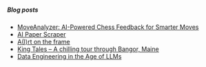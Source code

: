 <!--

### Hi there 👋

-->
##### Blog posts

<!-- BLOG-POST-LIST:START -->
- [MoveAnalyzer: AI-Powered Chess Feedback for Smarter Moves](https://vishsubramanian.me/moveanalyzer-ai-feedback-for-your-chess/?utm_source=rss&utm_medium=rss&utm_campaign=moveanalyzer-ai-feedback-for-your-chess)
- [AI Paper Scraper](https://vishsubramanian.me/ai-paper/?utm_source=rss&utm_medium=rss&utm_campaign=ai-paper)
- [A&lpar;I&rpar;rt on the frame](https://vishsubramanian.me/frame-art/?utm_source=rss&utm_medium=rss&utm_campaign=frame-art)
- [King Tales – A chilling tour through Bangor, Maine](https://vishsubramanian.me/king-tales-a-tour-through-bangor-maine/?utm_source=rss&utm_medium=rss&utm_campaign=king-tales-a-tour-through-bangor-maine)
- [Data Engineering in the Age of LLMs](https://vishsubramanian.me/notes-on-data-engineering-in-the-age-of-llms/?utm_source=rss&utm_medium=rss&utm_campaign=notes-on-data-engineering-in-the-age-of-llms)
<!-- BLOG-POST-LIST:END -->

<!--
**vishwanath79/vishwanath79** is a ✨ _special_ ✨ repository because its `README.md` (this file) appears on your GitHub profile.
